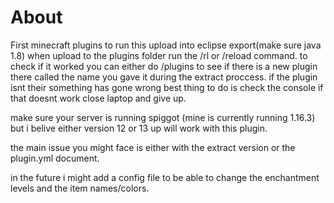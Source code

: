 # About
First minecraft plugins to run this upload into eclipse export(make sure java 1.8) when upload to the plugins folder run the /rl or /reload command.
to check if it worked you can either do /plugins to see if there is a new plugin there called the name you gave it during the extract proccess.
if the plugin isnt their something has gone wrong best thing to do is check the console if that doesnt work close laptop and give up.

make sure your server is running spiggot (mine is currently running 1.16.3) but i belive either version 12 or 13 up will work with this plugin.

the main issue you might face is either with the extract version or the plugin.yml document.

in the future i might add a config file to be able to change the enchantment levels and the item names/colors.
